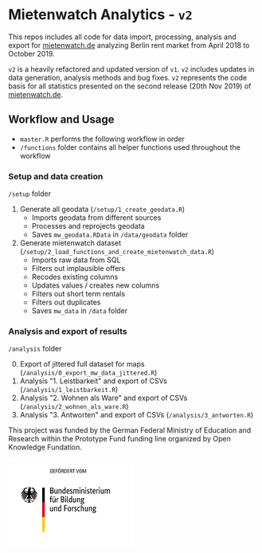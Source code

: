 # Mietenwatch Analytics - `v2`

This repos includes all code for data import, processing, analysis and export for [mietenwatch.de](www.mietenwatch.de) analyzing Berlin rent market from April 2018 to October 2019.

`v2` is a heavily refactored and updated version of `v1`. `v2` includes updates in data generation, analysis methods and bug fixes.
`v2` represents the code basis for all statistics presented on the second release (20th Nov 2019) of [mietenwatch.de](www.mietenwatch.de).

## Workflow and Usage

* `master.R` performs the following workflow in order
* `/functions` folder contains all helper functions used throughout the workflow

### Setup and data creation
`/setup` folder

1. Generate all geodata (`/setup/1_create_geodata.R`)
	* Imports geodata from different sources
	* Processes and reprojects geodata
	* Saves `mw_geodata.RData` in `/data/geodata` folder
2. Generate mietenwatch dataset (`/setup/2_load_functions_and_create_mietenwatch_data.R`)
	* Imports raw data from SQL
	* Filters out implausible offers
	* Recodes existing columns
	* Updates values  / creates new columns
	* Filters out short term rentals
	* Filters out duplicates
	* Saves `mw_data` in `/data` folder

### Analysis and export of results

`/analysis` folder

0. Export of jittered full dataset for maps (`/analysis/0_export_mw_data_jittered.R`)
1. Analysis "1. Leistbarkeit" and export of CSVs (`/analysis/1_leistbarkeit.R`)
2. Analysis "2. Wohnen als Ware" and export of CSVs (`/analysis/2_wohnen_als_ware.R`)
3. Analysis "3. Antworten" and export of CSVs (`/analysis/3_antworten.R`)


This project was funded by the German Federal Ministry of Education and Research within the Prototype Fund funding line organized by Open Knowledge Fundation.


![gefördert vom BMBF](https://raw.githubusercontent.com/mietenwatch/mietenwatch/master/static/bmbfgefoerdert.jpg)
